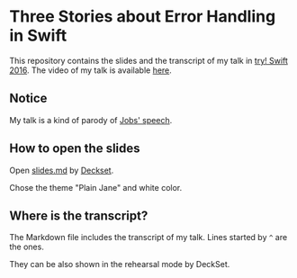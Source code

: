 # Three Stories about Error Handling in Swift

This repository contains the slides and the transcript of my talk in [try! Swift 2016](http://www.tryswiftconf.com/en). The video of my talk is available [here](https://realm.io/news/tryswift-yuta-koshizawa-error-handling-swift/).  

## Notice

My talk is a kind of parody of [Jobs' speech](http://news.stanford.edu/news/2005/june15/jobs-061505.html).

## How to open the slides

Open [slides.md](slides.md) by [Deckset](http://www.decksetapp.com/).

Chose the theme "Plain Jane" and white color.

## Where is the transcript?

The Markdown file includes the transcript of my talk. Lines started by `^` are the ones.

They can be also shown in the rehearsal mode by DeckSet.
